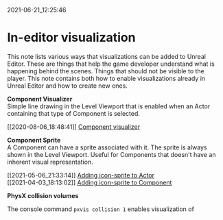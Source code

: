 2021-06-21_12:25:46

# In-editor visualization

This note lists various ways that visualizations can be added to Unreal Editor.
These are things that help the game developer understand what is happening behind the scenes.
Things that should not be visible to the player.
This note contains both how to enable visualizations already in Unreal Editor and how to create new ones.


**Component Visualizer**  
Simple line drawing in the Level Viewport that is enabled when an Actor containing that type of Component is selected.

[[2020-08-06_18:48:41]] [Component visualizer](Component%20visualizer.md)  


**Component Sprite**  
A Component can have a sprite associated with it.
The sprite is always shown in the Level Viewport.
Useful for Components that doesn't have an inherent visual representation.

[[2021-05-06_21:33:14]] [Adding icon-sprite to Actor](./Adding%20icon-sprite%20to%20Actor.md)  
[[2021-04-03_18:13:02]] [Adding icon-sprite to Component](./Adding%20icon-sprite%20to%20Component.md)  


**PhysX collision volumes**

The console command `pxvis collision 1` enables visualization of 